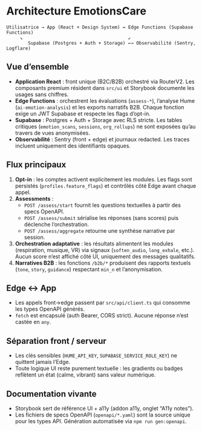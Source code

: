 # Architecture EmotionsCare

```
Utilisatrice → App (React + Design System) ↔ Edge Functions (Supabase Functions)
     ↘                                       ↙
        Supabase (Postgres + Auth + Storage) ←→ Observabilité (Sentry, Logflare)
```

## Vue d’ensemble
- **Application React** : front unique (B2C/B2B) orchestré via RouterV2. Les composants premium résident dans `src/ui` et Storybook documente les usages sans chiffres.
- **Edge Functions** : orchestrent les évaluations (`assess-*`), l’analyse Hume (`ai-emotion-analysis`) et les exports narratifs B2B. Chaque fonction exige un JWT Supabase et respecte les flags d’opt-in.
- **Supabase** : Postgres + Auth + Storage avec RLS stricte. Les tables critiques (`emotion_scans`, `sessions`, `org_rollups`) ne sont exposées qu’au travers de vues anonymisées.
- **Observabilité** : Sentry (front + edge) et journaux redacted. Les traces incluent uniquement des identifiants opaques.

## Flux principaux
1. **Opt-in** : les comptes activent explicitement les modules. Les flags sont persistés (`profiles.feature_flags`) et contrôlés côté Edge avant chaque appel.
2. **Assessments** :
   - `POST /assess/start` fournit les questions textuelles à partir des specs OpenAPI.
   - `POST /assess/submit` sérialise les réponses (sans scores) puis déclenche l’orchestration.
   - `POST /assess/aggregate` retourne une synthèse narrative par session.
3. **Orchestration adaptative** : les résultats alimentent les modules (respiration, musique, VR) via signaux (`soften_audio`, `long_exhale`, etc.). Aucun score n’est affiché côté UI, uniquement des messages qualitatifs.
4. **Narratives B2B** : les fonctions `/b2b/*` produisent des rapports textuels (`tone`, `story`, `guidance`) respectant `min_n` et l’anonymisation.

## Edge ↔ App
- Les appels front→edge passent par `src/api/client.ts` qui consomme les types OpenAPI générés.
- `fetch` est encapsulé (auth Bearer, CORS strict). Aucune réponse n’est castée en `any`.

## Séparation front / serveur
- Les clés sensibles (`HUME_API_KEY`, `SUPABASE_SERVICE_ROLE_KEY`) ne quittent jamais l’Edge.
- Toute logique UI reste purement textuelle : les gradients ou badges reflètent un état (calme, vibrant) sans valeur numérique.

## Documentation vivante
- Storybook sert de référence UI + a11y (addon a11y, onglet “A11y notes”).
- Les fichiers de specs OpenAPI (`openapi/*.yaml`) sont la source unique pour les types API. Génération automatisée via `npm run gen:openapi`.
